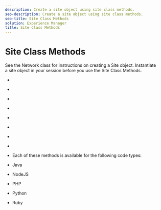 ```yaml
---
description: Create a site object using site class methods.
seo-description: Create a site object using site class methods.
seo-title: Site Class Methods
solution: Experience Manager
title: Site Class Methods
---
```


# Site Class Methods

See the Network class for instructions on creating a Site object. Instantiate a site object in your session before you use the Site Class Methods.

* [](r_buildblogcollection_site_method.md#r_buildblogcollection_site_method)
* [](r_buildchatcollection_site_method.md#r_buildchatcollection_site_method)
* [](r_buildcommentscollection_site_method.md#r_buildcommentscollection_site_method)
* [](r_buildcountingcollection_site_method.md#r_buildcountingcollection_site_method)
* [](r_buildratingscollection_site_method.md#r_buildratingscollection_site_method)
* [](r_buildreviewscollection_site_method.md#r_buildreviewscollection_site_method)
* [](r_buildsitenotescollection_site_method.md#r_buildsitenotescollection_site_method)
* [](r_buildcollection_site_method.md#r_buildcollection_site_method)
* [](r_geturn_site_method.md#r_geturn_site_method)
Each of these methods is available for the following code types:

* Java
* NodeJS
* PHP
* Python
* Ruby
